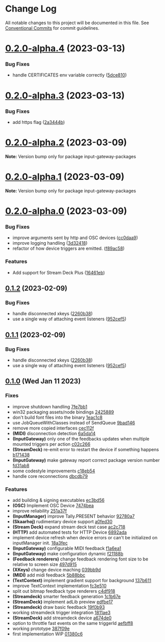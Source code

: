 # Change Log

All notable changes to this project will be documented in this file.
See [Conventional Commits](https://conventionalcommits.org) for commit guidelines.

# [0.2.0-alpha.4](https://github.com/nrkno/sofie-input-gateway/compare/v0.2.0-alpha.3...v0.2.0-alpha.4) (2023-03-13)

### Bug Fixes

- handle CERTIFICATES env variable correctly ([5dce810](https://github.com/nrkno/sofie-input-gateway/commit/5dce8109a7c20b3c3a316e7617d9ac95ea64478b))

# [0.2.0-alpha.3](https://github.com/nrkno/sofie-input-gateway/compare/v0.2.0-alpha.2...v0.2.0-alpha.3) (2023-03-13)

### Bug Fixes

- add https flag ([2a3444b](https://github.com/nrkno/sofie-input-gateway/commit/2a3444bb7c293129a6d31c864eb91617725b02fa))

# [0.2.0-alpha.2](https://github.com/nrkno/sofie-input-gateway/compare/v0.2.0-alpha.1...v0.2.0-alpha.2) (2023-03-09)

**Note:** Version bump only for package input-gateway-packages

# [0.2.0-alpha.1](https://github.com/nrkno/sofie-input-gateway/compare/v0.2.0-alpha.0...v0.2.0-alpha.1) (2023-03-09)

**Note:** Version bump only for package input-gateway-packages

# [0.2.0-alpha.0](https://github.com/nrkno/sofie-input-gateway/compare/v0.1.2...v0.2.0-alpha.0) (2023-03-09)

### Bug Fixes

- improve arguments sent by http and OSC devices ([cc0daa9](https://github.com/nrkno/sofie-input-gateway/commit/cc0daa93dc1a0a6f3080a94543ac12c689b1684d))
- improve logging handling ([3d32418](https://github.com/nrkno/sofie-input-gateway/commit/3d324188c72cf6275305e972bb919ecc1d8e055d))
- refactor of how device triggers are emitted. ([f89ac58](https://github.com/nrkno/sofie-input-gateway/commit/f89ac58371ae09e9b11e41e69090643a3be1727d))

### Features

- Add support for Stream Deck Plus ([16461eb](https://github.com/nrkno/sofie-input-gateway/commit/16461eba85033f8343dc455f8ec3a80dc7566396))

## [0.1.2](https://github.com/nrkno/sofie-input-gateway/compare/v0.1.0...v0.1.2) (2023-02-09)

### Bug Fixes

- handle disconnected xkeys ([2260b38](https://github.com/nrkno/sofie-input-gateway/commit/2260b3894913132b7d8f531ec8bfdf136815781a))
- use a single way of attaching event listeners ([952cef5](https://github.com/nrkno/sofie-input-gateway/commit/952cef55e48568c9ad28272793e58fa7302a0f81))

## [0.1.1](https://github.com/nrkno/sofie-input-gateway/compare/v0.1.0...0.1.1) (2023-02-09)

### Bug Fixes

- handle disconnected xkeys ([2260b38](https://github.com/nrkno/sofie-input-gateway/commit/2260b3894913132b7d8f531ec8bfdf136815781a))
- use a single way of attaching event listeners ([952cef5](https://github.com/nrkno/sofie-input-gateway/commit/952cef55e48568c9ad28272793e58fa7302a0f81))

## [0.1.0](https://github.com/nrkno/sofie-input-gateway/compare/v0.0.0...v0.1.0) (Wed Jan 11 2023)

### Fixes

- improve shutdown handling [7fe7bb1](https://github.com/nrkno/sofie-input-gateway/commit/7fe7bb1f0643b0a9bca2b2d5f19522112b883419)
- win32 packaging assets/node bindings [2425889](https://github.com/nrkno/sofie-input-gateway/commit/24258897cfc9dd52e2e9c83dac070a79d0c62fe7)
- don't build font files into the binary [1eac1c8](https://github.com/nrkno/sofie-input-gateway/commit/1eac1c85797650a433b81a55b7c97398fb0ce084)
- use JobQueueWithClasses instead of SendQueue [9bad146](https://github.com/nrkno/sofie-input-gateway/commit/9bad146efe1be8e0129c7563d92cf3024447c1f9)
- remove more copied interfaces [cec112f](https://github.com/nrkno/sofie-input-gateway/commit/cec112f8c026f46e61dff691d03c496ab4978da1)
- **(MIDI)** disconnection detection [6a5da14](https://github.com/nrkno/sofie-input-gateway/commit/6a5da14d7a4d4e361c4c5e20554aa86581365198)
- **(InputGateway)** only one of the feedbacks updates when multiple mounted triggers per action [c02c266](https://github.com/nrkno/sofie-input-gateway/commit/c02c2665abc740dcc5db914f3a383dd0310d6f11)
- **(StreamDeck)** re-emit error to restart the device if something happens [b171438](https://github.com/nrkno/sofie-input-gateway/commit/b171438869311594a9c7334f9752d3d53e2c3449)
- **(InputGateway)** make gateway report correct package version number [fd31ab8](https://github.com/nrkno/sofie-input-gateway/commit/fd31ab81f3f280061764ef6c2cf301a3e105f16c)
- some codestyle improvements [c18eb54](https://github.com/nrkno/sofie-input-gateway/commit/c18eb5465672b163420c65b52c2340d707b60ed4)
- handle core reconnections [dbcdb79](https://github.com/nrkno/sofie-input-gateway/commit/dbcdb7953cb0eced261dbbdd48950f8b67732bb0)

### Features

- add building & signing executables [ec3bd56](https://github.com/nrkno/sofie-input-gateway/commit/ec3bd5669eec9c5e7758967299175bdb0c8a7bea)
- **(OSC)** Implement OSC Device [7474bea](https://github.com/nrkno/sofie-input-gateway/commit/7474bea38a257a6972ee4bb31dfcc9df76d12991)
- improve reliability [251a37f](https://github.com/nrkno/sofie-input-gateway/commit/251a37fd1bd7ceb144b7dfa3b4ceb9dbd0ca9124)
- **(InputManager)** improve Tally.PRESENT behavior [92780a7](https://github.com/nrkno/sofie-input-gateway/commit/92780a7b4661c5aeabcf595f935d820a1055a6f8)
- **(Skaarhoj)** rudimentary device support [a0fed30](https://github.com/nrkno/sofie-input-gateway/commit/a0fed30ce7ad26c670b47f168d31d79ab0e20a97)
- **(Stream Deck)** expand stream deck test case [ac2c718](https://github.com/nrkno/sofie-input-gateway/commit/ac2c718a3dfb32ef462ac65fa04bf023702f08ce)
- **(HTTP)** add automated tests for HTTP Device [6892ada](https://github.com/nrkno/sofie-input-gateway/commit/6892adaf30134813eaa3bcf5111a3cdf9a3bec2a)
- implement device refresh when device errors or can't be initialized on inputManager init. [18a3fec](https://github.com/nrkno/sofie-input-gateway/commit/18a3fec8b3d3164f8d33a9dc262807211f01096e)
- **(InputGateway)** configurable MIDI feedback [f1a6ea1](https://github.com/nrkno/sofie-input-gateway/commit/f1a6ea13ffc75eecbd5ac9e87cf3e6287db11751)
- **(InputGateway)** make configuration dynamic [f21188b](https://github.com/nrkno/sofie-input-gateway/commit/f21188b7aa2427119ae20596eb0932274236daaa)
- **(Feedback renderers)** change feedback rendering font size to be relative to screen size [497d915](https://github.com/nrkno/sofie-input-gateway/commit/497d915728ae736d67b327ce7358e35b11ddcda1)
- **(XKeys)** change device maching [039bb9d](https://github.com/nrkno/sofie-input-gateway/commit/039bb9d9e4b2cc977ecc1e463534d88c296e2a6c)
- **(MIDI)** add midi feedback [5b88bbc](https://github.com/nrkno/sofie-input-gateway/commit/5b88bbc595af8ffbbb75f59a5715b2c8ee2c073e)
- **(TextContext)** implement gradient support for background [137b611](https://github.com/nrkno/sofie-input-gateway/commit/137b611f981d7616092a205c795e53efb224b458)
- improve TextContext implementation [fc3e510](https://github.com/nrkno/sofie-input-gateway/commit/fc3e5109c800991da7a4e010f34272521d0f992f)
- split out bitmap feedback type renderers [c4df918](https://github.com/nrkno/sofie-input-gateway/commit/c4df918dbea8ceb3d7a1a4b4b9f076b2d1525b70)
- **(Streamdeck)** smarter feedback generation [1c1b67e](https://github.com/nrkno/sofie-input-gateway/commit/1c1b67ee5ec03d5a22a5478c60582d99bda361cb)
- **(StreamDeck)** implement adLib preview [edfbe17](https://github.com/nrkno/sofie-input-gateway/commit/edfbe17c795a85458e9c211fc37df4895ea666da)
- **(Streamdeck)** draw basic feedback [19f0b93](https://github.com/nrkno/sofie-input-gateway/commit/19f0b938b5bc0afcef50d2c779501c852266e265)
- working streamdeck trigger integration [1811ae3](https://github.com/nrkno/sofie-input-gateway/commit/1811ae3a76c4f1eedad6418079507d061111b8bd)
- **(StreamDeck)** add streamdeck device [a674de0](https://github.com/nrkno/sofie-input-gateway/commit/a674de04c5d65c2a7f66f8cacaf2ff12125ef33b)
- option to throttle fast events on the same triggerId [aefbff8](https://github.com/nrkno/sofie-input-gateway/commit/aefbff8842d266198102cde872d35196ddf15b28)
- working prototype [387f09e](https://github.com/nrkno/sofie-input-gateway/commit/387f09e1d5ffd44f1755e25e53d475dc6aa63ed6)
- first implementation WIP [01380c6](https://github.com/nrkno/sofie-input-gateway/commit/01380c6c6201a71e5b564a7e532c10e921b09aa8)
